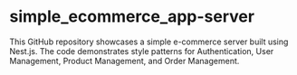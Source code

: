 # simple_ecommerce_app-server
 This GitHub repository showcases a simple e-commerce server built using Nest.js. The code demonstrates style patterns for Authentication, User Management, Product Management, and Order Management. 
